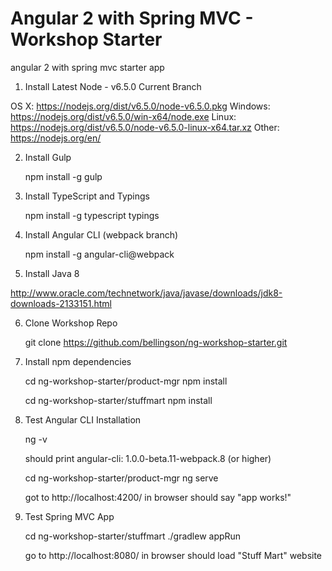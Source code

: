 # Angular 2 with Spring MVC - Workshop Starter
angular 2 with spring mvc starter app

1) Install Latest Node - v6.5.0 Current Branch

OS X: https://nodejs.org/dist/v6.5.0/node-v6.5.0.pkg
Windows: https://nodejs.org/dist/v6.5.0/win-x64/node.exe
Linux: https://nodejs.org/dist/v6.5.0/node-v6.5.0-linux-x64.tar.xz
Other: https://nodejs.org/en/

2) Install Gulp

    npm install -g gulp

3) Install TypeScript and Typings

    npm install -g typescript typings

4) Install Angular CLI (webpack branch)

    npm install -g angular-cli@webpack
    
5) Install Java 8

http://www.oracle.com/technetwork/java/javase/downloads/jdk8-downloads-2133151.html

6) Clone Workshop Repo

    git clone https://github.com/bellingson/ng-workshop-starter.git

7) Install npm dependencies

    cd ng-workshop-starter/product-mgr
    npm install

    cd ng-workshop-starter/stuffmart
    npm install


8) Test Angular CLI Installation

    ng -v
    
    should print angular-cli: 1.0.0-beta.11-webpack.8 (or higher)
    
    cd ng-workshop-starter/product-mgr
    ng serve

    got to http://localhost:4200/ in browser
    should say "app works!"

9) Test Spring MVC App

    cd ng-workshop-starter/stuffmart
    ./gradlew appRun
    
    go to http://localhost:8080/ in browser
    should load "Stuff Mart" website
    
    



